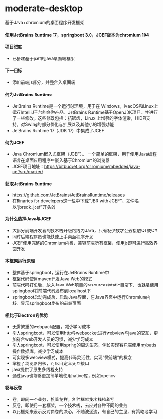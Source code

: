 # moderate-desktop
基于Java+chromium的桌面程序开发框架

#### 使用JetBrains Runtime 17，springboot 3.0，JCEF版本为chromium 104

#### 项目进度
- 已搭建基于jcef的java桌面端框架

#### 下一目标
- 添加前端js部分，并整合入桌面端

#### 何为JetBrains Runtime
- JetBrains Runtime是一个运行时环境，用于在 Windows，MacOS和Linux上运行IntelliJ平台的各种产品。JetBrains Runtime基于OpenJDK项目，并进行了一些修改。这些修改包括：抗锯齿，Linux 上增强的字体渲染，HiDPI支持，对Swing的部分优化与扩展以及其他小的增强功能
- JetBrains Runtime 17（JDK 17）中集成了JCEF

#### 何为JCEF
- Java Chromium嵌入式框架（JCEF）。 一个简单的框架，用于使用Java编程语言在桌面应用程序中嵌入基于Chromium的浏览器
- JCEF项目地址：https://bitbucket.org/chromiumembedded/java-cef/src/master/

#### 获取JetBrains Runtime
- https://github.com/JetBrains/JetBrainsRuntime/releases
- 在Binaries for developers这一栏中下载“JBR with JCEF”，文件名以“jbrsdk_jcef”开头的

#### 为什么选择Java与JCEF
- 大部分前端开发者的技术栈升级路线为Java，只有极少数才会去接触QT或C#
- 同时后端程序员也能快速上手桌面程序开发
- JCEF使用完整的Chromium内核，兼容前端所有框架，使用js即可进行高效界面开发

#### 本框架运行原理
- 整体基于springboot，运行在JetBrains Runtime中
- 框架代码使用maven开发Java Web的模式
- 前端代码打包后，放入Java Web项目的resources/static目录下，也就是使用springboot将前端代码发布到localhost下
- springboot启动完成后，启动Java界面，在Java界面中运行Chromium内核，显示springboot发布的前端页面

#### 相比于Electron的优势
- 无需繁重的webpack配置，减少学习成本
- 引入springboot，可以使用http与websocket进行webview与java的交互，更加符合web开发人员的习惯，减少学习成本
- 引入springboot，可以使用spring的周边生态，例如实现客户端使用mybatis操作数据库，减少学习成本
- 可实现多webview模式，提高代码灵活性，实现“微前端”的概念
- 掌握了浏览器内核，可以自定义交互接口
- java提供了原生多线程支持
- 通过java也能够更加简单地使用native库，例如opencv

#### 卷与反卷
- 卷，即同一个业务，换着花样，各种框架技术栈轮着写
- 反卷，即使用一套框架，一个技术栈，去应对各种不同的业务
- 以此框架来表示反对内卷的决心，不随波逐流，有自己的主见，有策略地学习
